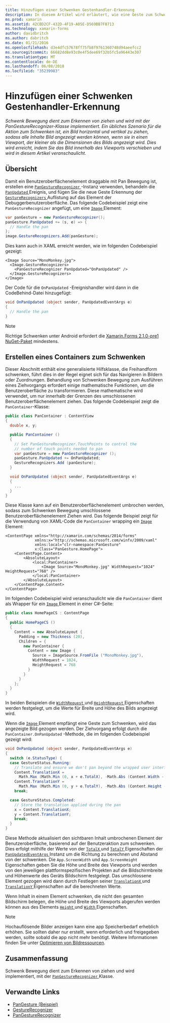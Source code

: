 ```yaml
---
title: Hinzufügen einer Schwenken Gestenhandler-Erkennung
description: In diesem Artikel wird erläutert, wie eine Geste zum Schwenken, horizontal und vertikal ziehen ein Bild, damit alle Inhalte Bild angezeigt werden können, wenn sie in einen Viewport, der kleiner als die Dimensionen des Bilds angezeigt wird.
ms.prod: xamarin
ms.assetid: 42CBD2CF-432D-4F19-A05E-D569BB7F8713
ms.technology: xamarin-forms
author: davidbritch
ms.author: dabritch
ms.date: 01/21/2016
ms.openlocfilehash: d3e4dfc57678ff75fb8f9761360748d94aeefcc2
ms.sourcegitcommit: 66682dd8e93c0e4f5dee69f32b5fc5a96443e307
ms.translationtype: MT
ms.contentlocale: de-DE
ms.lasthandoff: 06/08/2018
ms.locfileid: "35239983"
---
```

# <a name="adding-a-pan-gesture-recognizer"></a>Hinzufügen einer Schwenken Gestenhandler-Erkennung

_Schwenk Bewegung dient zum Erkennen von ziehen und wird mit der PanGestureRecognizer-Klasse implementiert. Ein übliches Szenario für die Aktion zum Schwenken ist, ein Bild horizontal und vertikal zu ziehen, sodass alle Inhalte Bild angezeigt werden können, wenn sie in einen Viewport, der kleiner als die Dimensionen des Bilds angezeigt wird. Dies wird erreicht, indem Sie das Bild innerhalb des Viewports verschieben und wird in diesem Artikel veranschaulicht._

## <a name="overview"></a>Übersicht

Damit ein Benutzeroberflächenelement draggable mit Pan Bewegung ist, erstellen eine [ `PanGestureRecognizer` ](https://developer.xamarin.com/api/type/Xamarin.Forms.PanGestureRecognizer/) -Instanz verwenden, behandeln die [ `PanUpdated` ](https://developer.xamarin.com/api/event/Xamarin.Forms.PanGestureRecognizer.PanUpdated/) Ereignis, und fügen Sie die neue Geste Erkennung der [ `GestureRecognizers` ](https://developer.xamarin.com/api/property/Xamarin.Forms.View.GestureRecognizers/) Auflistung auf das Element der Debuggerbenutzeroberfläche. Das folgende Codebeispiel zeigt eine `PanGestureRecognizer` angefügt, um eine [ `Image` ](https://developer.xamarin.com/api/type/Xamarin.Forms.Image/) Element:

```csharp
var panGesture = new PanGestureRecognizer();
panGesture.PanUpdated += (s, e) => {
  // Handle the pan
};
image.GestureRecognizers.Add(panGesture);
```

Dies kann auch in XAML erreicht werden, wie im folgenden Codebeispiel gezeigt:

```xaml
<Image Source="MonoMonkey.jpg">
  <Image.GestureRecognizers>
    <PanGestureRecognizer PanUpdated="OnPanUpdated" />
  </Image.GestureRecognizers>
</Image>
```

Der Code für die `OnPanUpdated` -Ereignishandler wird dann in die CodeBehind-Datei hinzugefügt:

```csharp
void OnPanUpdated (object sender, PanUpdatedEventArgs e)
{
  // Handle the pan
}
```

> [!NOTE]
> Richtige Schwenken unter Android erfordert die [Xamarin.Forms 2.1.0-pre1 NuGet-Paket](https://www.nuget.org/packages/Xamarin.Forms/2.1.0.6501-pre1) mindestens.

## <a name="creating-a-pan-container"></a>Erstellen eines Containers zum Schwenken

Dieser Abschnitt enthält eine generalisierte Hilfsklasse, die Freihandform schwenken, führt dies in der Regel eignet sich für das Navigieren in Bildern oder Zuordnungen. Behandlung von Schwenken Bewegung zum Ausführen eines Ziehvorgangs erfordert einige mathematische Funktionen, um die Benutzeroberfläche zu transformieren. Diese mathematische wird verwendet, um nur innerhalb der Grenzen des umschlossenen Benutzeroberflächenelement ziehen. Das folgende Codebeispiel zeigt die `PanContainer`-Klasse:

```csharp
public class PanContainer : ContentView
{
  double x, y;

  public PanContainer ()
  {
    // Set PanGestureRecognizer.TouchPoints to control the
    // number of touch points needed to pan
    var panGesture = new PanGestureRecognizer ();
    panGesture.PanUpdated += OnPanUpdated;
    GestureRecognizers.Add (panGesture);
  }

  void OnPanUpdated (object sender, PanUpdatedEventArgs e)
  {
    ...
  }
}
```

Diese Klasse kann auf ein Benutzeroberflächenelement umbrochen werden, sodass zum Schwenken Bewegung umschlossene Benutzeroberflächenelement Ziehen wird. Das folgende Beispiel zeigt für die Verwendung von XAML-Code die `PanContainer` wrapping ein [ `Image` ](https://developer.xamarin.com/api/type/Xamarin.Forms.Image/) Element:

```xaml
<ContentPage xmlns="http://xamarin.com/schemas/2014/forms"
             xmlns:x="http://schemas.microsoft.com/winfx/2009/xaml"
             xmlns:local="clr-namespace:PanGesture"
             x:Class="PanGesture.HomePage">
    <ContentPage.Content>
        <AbsoluteLayout>
            <local:PanContainer>
                <Image Source="MonoMonkey.jpg" WidthRequest="1024" HeightRequest="768" />
            </local:PanContainer>
        </AbsoluteLayout>
    </ContentPage.Content>
</ContentPage>
```

Im folgenden Codebeispiel wird veranschaulicht wie die `PanContainer` dient als Wrapper für ein [ `Image` ](https://developer.xamarin.com/api/type/Xamarin.Forms.Image/) Element in einer C#-Seite:

```csharp
public class HomePageCS : ContentPage
{
  public HomePageCS ()
  {
    Content = new AbsoluteLayout {
      Padding = new Thickness (20),
      Children = {
        new PanContainer {
          Content = new Image {
            Source = ImageSource.FromFile ("MonoMonkey.jpg"),
            WidthRequest = 1024,
            HeightRequest = 768
          }
        }
      }
    };
  }
}
```

In beiden Beispielen die [ `WidthRequest` ](https://developer.xamarin.com/api/property/Xamarin.Forms.VisualElement.WidthRequest/) und [ `HeightRequest` ](https://developer.xamarin.com/api/property/Xamarin.Forms.VisualElement.HeightRequest/) Eigenschaften werden festgelegt, um die Werte für Breite und Höhe des Bilds angezeigt wird.

Wenn die [ `Image` ](https://developer.xamarin.com/api/type/Xamarin.Forms.Image/) Element empfängt eine Geste zum Schwenken, wird das angezeigte Bild gezogen werden. Der Ziehvorgang erfolgt durch die `PanContainer.OnPanUpdated` -Methode, die im folgenden Codebeispiel gezeigt wird:

```csharp
void OnPanUpdated (object sender, PanUpdatedEventArgs e)
{
  switch (e.StatusType) {
  case GestureStatus.Running:
    // Translate and ensure we don't pan beyond the wrapped user interface element bounds.
    Content.TranslationX =
      Math.Max (Math.Min (0, x + e.TotalX), -Math.Abs (Content.Width - App.ScreenWidth));
    Content.TranslationY =
      Math.Max (Math.Min (0, y + e.TotalY), -Math.Abs (Content.Height - App.ScreenHeight));
    break;

  case GestureStatus.Completed:
    // Store the translation applied during the pan
    x = Content.TranslationX;
    y = Content.TranslationY;
    break;
  }
}
```

Diese Methode aktualisiert den sichtbaren Inhalt umbrochenen Element der Benutzeroberfläche, basierend auf der Benutzeraktion zum schwenken. Dies erfolgt mithilfe der Werte von der [ `TotalX` ](https://developer.xamarin.com/api/property/Xamarin.Forms.PanUpdatedEventArgs.TotalX/) und [ `TotalY` ](https://developer.xamarin.com/api/property/Xamarin.Forms.PanUpdatedEventArgs.TotalY/) Eigenschaften der [ `PanUpdatedEventArgs` ](https://developer.xamarin.com/api/type/Xamarin.Forms.PanUpdatedEventArgs/) Instanz um die Richtung zu berechnen und Abstand von der schwenken. Die `App.ScreenWidth` und `App.ScreenHeight` Eigenschaften geben Sie die Höhe und Breite des Viewports und werden von den jeweiligen plattformspezifischen Projekten auf die Bildschirmbreite und Höhenwerte des Geräts Bildschirm festgelegt. Das umschlossene Element gezogen wird dann durch Festlegen seiner [ `TranslationX` ](https://developer.xamarin.com/api/property/Xamarin.Forms.VisualElement.TranslationX/) und [ `TranslationY` ](https://developer.xamarin.com/api/property/Xamarin.Forms.VisualElement.TranslationY/) Eigenschaften auf die berechneten Werte.

Wenn Inhalt in einem Element schwenken, die nicht den gesamten Bildschirm belegen, die Höhe und Breite des Viewports abgerufen werden können aus des Elements [ `Height` ](https://developer.xamarin.com/api/property/Xamarin.Forms.VisualElement.Height/) und [ `Width` ](https://developer.xamarin.com/api/property/Xamarin.Forms.VisualElement.Width/) Eigenschaften.

> [!NOTE]
> Hochauflösende Bilder anzeigen kann eine app Speicherbedarf erheblich erhöhen. Sie sollten daher nur erstellt, wenn erforderlich und freigegeben werden, sollte sobald die app nicht mehr benötigt. Weitere Informationen finden Sie unter [Optimieren von Bildressourcen](~/xamarin-forms/deploy-test/performance.md#optimizeimages).

## <a name="summary"></a>Zusammenfassung

Schwenk Bewegung dient zum Erkennen von ziehen und wird implementiert, mit der [ `PanGestureRecognizer` ](https://developer.xamarin.com/api/type/Xamarin.Forms.PanGestureRecognizer/) Klasse.



## <a name="related-links"></a>Verwandte Links

- [PanGesture (Beispiel)](https://developer.xamarin.com/samples/xamarin-forms/WorkingWithGestures/PanGesture/)
- [GestureRecognizer](https://developer.xamarin.com/api/type/Xamarin.Forms.GestureRecognizer/)
- [PanGestureRecognizer](https://developer.xamarin.com/api/type/Xamarin.Forms.PanGestureRecognizer/)
